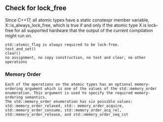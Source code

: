 ## Check for lock_free
Since C++17, all atomic types have a static constexpr member variable, X::is_always_lock_free, which is true if and only if the atomic type X is lock-free for all supported hardware that the output of the current compilation might run on.

```
std::atomic_flag is always required to be lock-free.
test_and_set()
clear()
no assignment, no copy construction, no test and clear, no other operations
```
### Memory Order
```
Each of the operations on the atomic types has an optional memory-ordering argument which is one of the values of the std::memory_order enumeration. This argument is used to specify the required memory-ordering semantics. 
The std::memory_order enumeration has six possible values: std::memory_order_relaxed, std:: memory_order_acquire, std::memory_order_consume, std::memory_order_acq_rel, std::memory_order_release, and std::memory_order_seq_cst
```

